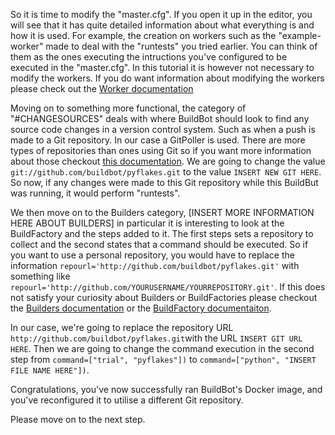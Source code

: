 So it is time to modify the "master.cfg". If you open it up in the editor, you will see that it has quite detailed information about what everything is and how it is used. 
For example, the creation on workers such as the "example-worker" made to deal with the "runtests" you tried earlier. You can think of them as the ones executing the intructions you've 
configured to be executed in the "master.cfg". In this tutorial it is however not necessary to modify the workers. If you do want information about modifying the workers please check out 
the [Worker documentation](https://docs.buildbot.net/latest/manual/configuration/workers.html)

Moving on to something more functional, the category of "#CHANGESOURCES" deals with where BuildBot should look to find any source code changes in a version control system. Such as when a push is made to a Git repository.
In our case a GitPoller is used. There are more types of repositories than ones using Git so if you want more information about those checkout [this documentation](https://docs.buildbot.net/latest/manual/configuration/changesources.html).
We are going to change the value `git://github.com/buildbot/pyflakes.git` to the value `INSERT NEW GIT HERE`. So now, if any changes were made to this Git repository while this BuildBut was running, it would perform "runtests". 

We then move on to the Builders category, [INSERT MORE INFORMATION HERE ABOUT BUILDERS] in particular it is interesting to look at the BuildFactory and the steps added to it. 
The first steps sets a repository to collect and the second states that a command should be executed.
So if you want to use a personal repository, you would have to replace the information `repourl='http://github.com/buildbot/pyflakes.git'` with something like `repourl='http://github.com/YOURUSERNAME/YOURREPOSITORY.git'`.
If this does not satisfy your curiosity about Builders or BuildFactories please checkout the [Builders documentation](https://docs.buildbot.net/latest/manual/configuration/builders.html) 
or the [BuildFactory documentaiton](https://docs.buildbot.net/latest/manual/configuration/buildfactories.html).

In our case, we're going to replace the repository URL `http://github.com/buildbot/pyflakes.git`with the URL `INSERT GIT URL HERE`. Then we are going to change the command execution in the second step from 
`command=["trial", "pyflakes"])` to `command=["python", "INSERT FILE NAME HERE"])`.

Congratulations, you've now successfully ran BuildBot's Docker image, and you've reconfigured it to utilise a different Git repository. 

Please move on to the next step.
